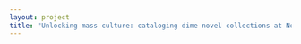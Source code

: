 ```yaml
--- 
layout: project 
title: "Unlocking mass culture: cataloging dime novel collections at Northern Illinois University" 
---
```



